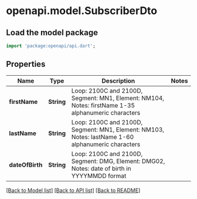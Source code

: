 # openapi.model.SubscriberDto

## Load the model package
```dart
import 'package:openapi/api.dart';
```

## Properties
Name | Type | Description | Notes
------------ | ------------- | ------------- | -------------
**firstName** | **String** | Loop: 2100C and 2100D, Segment: MN1, Element: NM104, Notes: firstName 1-35 alphanumeric characters  | 
**lastName** | **String** | Loop: 2100C and 2100D, Segment: MN1, Element: NM103, Notes: lastName 1-60 alphanumeric characters  | 
**dateOfBirth** | **String** | Loop: 2100C and 2100D, Segment: DMG, Element: DMG02, Notes: date of birth in YYYYMMDD format  | 

[[Back to Model list]](../README.md#documentation-for-models) [[Back to API list]](../README.md#documentation-for-api-endpoints) [[Back to README]](../README.md)



